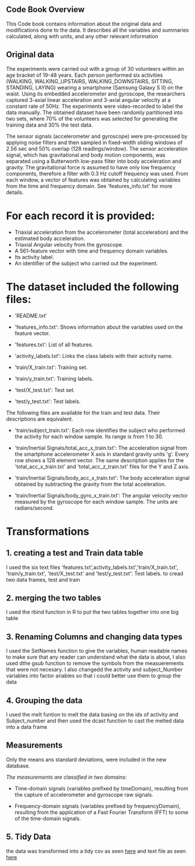 
## Code Book Overview
This Code book contains information about the original data and modifications done to the data. It describes all the variables and summaries calculated, along with units, and any other relevant information

## Original data
The experiments were carried out with a group of 30 volunteers within an age bracket of 19-48 years. Each person performed six activities (WALKING, WALKING_UPSTAIRS, WALKING_DOWNSTAIRS, SITTING, STANDING, LAYING) wearing a smartphone (Samsung Galaxy S II) on the waist. Using its embedded accelerometer and gyroscope, the researchers captured 3-axial linear acceleration and 3-axial angular velocity at a constant rate of 50Hz. The experiments were video-recorded to label the data manually. The obtained dataset have been randomly partitioned into two sets, where 70% of the volunteers was selected for generating the training data and 30% the test data. 

The sensor signals (accelerometer and gyroscope) were pre-processed by applying noise filters and then sampled in fixed-width sliding windows of 2.56 sec and 50% overlap (128 readings/window). The sensor acceleration signal, which has gravitational and body motion components, was separated using a Butterworth low-pass filter into body acceleration and gravity. The gravitational force is assumed to have only low frequency components, therefore a filter with 0.3 Hz cutoff frequency was used. From each window, a vector of features was obtained by calculating variables from the time and frequency domain. See 'features_info.txt' for more details. 

For each record it is provided:
======================================

- Triaxial acceleration from the accelerometer (total acceleration) and the estimated body acceleration.
- Triaxial Angular velocity from the gyroscope. 
- A 561-feature vector with time and frequency domain variables. 
- Its activity label. 
- An identifier of the subject who carried out the experiment.

The dataset included the following files:
=========================================

- 'README.txt'

- 'features_info.txt': Shows information about the variables used on the feature vector.

- 'features.txt': List of all features.

- 'activity_labels.txt': Links the class labels with their activity name.

- 'train/X_train.txt': Training set.

- 'train/y_train.txt': Training labels.

- 'test/X_test.txt': Test set.

- 'test/y_test.txt': Test labels.

The following files are available for the train and test data. Their descriptions are equivalent. 

- 'train/subject_train.txt': Each row identifies the subject who performed the activity for each window sample. Its range is from 1 to 30. 

- 'train/Inertial Signals/total_acc_x_train.txt': The acceleration signal from the smartphone accelerometer X axis in standard gravity units 'g'. Every row shows a 128 element vector. The same description applies for the 'total_acc_x_train.txt' and 'total_acc_z_train.txt' files for the Y and Z axis. 

- 'train/Inertial Signals/body_acc_x_train.txt': The body acceleration signal obtained by subtracting the gravity from the total acceleration. 

- 'train/Inertial Signals/body_gyro_x_train.txt': The angular velocity vector measured by the gyroscope for each window sample. The units are radians/second. 

# Transformations
## 1. creating a test and Train data table
I used the six text files 'features.txt',activity_labels.txt','train/X_train.txt', 'train/y_train.txt', 'test/X_test.txt' and 'test/y_test.txt': Test labels. to cread two data frames, test and train

## 2. merging the two tables
I used the rbind function in R to put the two tables together into one big table

## 3. Renaming Columns and changing data types
I used the SetNames function to give the variables, human readable names to make sure that any reader can understand what the data is about, I also used dthe gsub function to remove the symbols from the measuerements that were not necesary.
I also changedd the activity and subject_Number variables into factor ariables so that i could better use them to group the data

## 4. Grouping the data
I used the melt funtion to melt the data basing on the ids of activity and Subject_number and then used the dcast function to cast the melted data into a data frame

## Measurements
Only the means ans standard deviations, were included in the new database.

_The measurements are classified in two domains_:

* Time-domain signals (variables prefixed by timeDomain), resulting from the capture of accelerometer and gyroscope raw signals.

* Frequency-domain signals (variables prefixed by frequencyDomain), resulting from the application of a Fast Fourier Transform (FFT) to some of the time-domain signals.

## 5. Tidy Data
the data was transformed into a tidy csv as seen [here](https://github.com/Claire-Kimbugwe/Collect-and-Clean-data--Project/blob/master/Tidydata.csv) and text file as seen [here](https://github.com/Claire-Kimbugwe/Collect-and-Clean-data--Project/blob/master/tidydata.txt)
